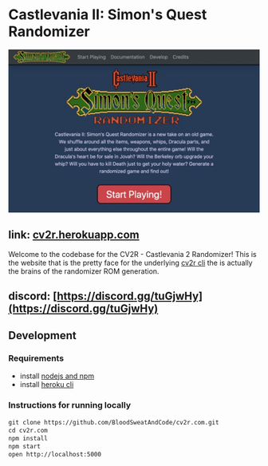 # Castlevania II: Simon's Quest Randomizer

![](cv2r.jpg)

## link: [cv2r.herokuapp.com](https://cv2r.herokuapp.com/)

Welcome to the codebase for the CV2R - Castlevania 2 Randomizer! This is the website that is the pretty face for the underlying [cv2r cli](https://github.com/BloodSweatAndCode/cv2r) the is actually the brains of the randomizer ROM generation.

## discord: [https://discord.gg/tuGjwHy](https://discord.gg/tuGjwHy)

## Development

### Requirements

* install [nodejs and npm](https://nodejs.org/en/)
* install [heroku cli](https://devcenter.heroku.com/articles/heroku-cli)

### Instructions for running locally

```
git clone https://github.com/BloodSweatAndCode/cv2r.com.git
cd cv2r.com
npm install 
npm start
open http://localhost:5000
```